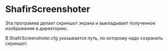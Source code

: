 # ShafirScreenshoter  
  
Эта программа делает скриншот экрана и выкладывает полученное изображение в директорию.  

В ShafirScreenshoter.cfg указывается путь, по которому надо сохранить скриншот.  

